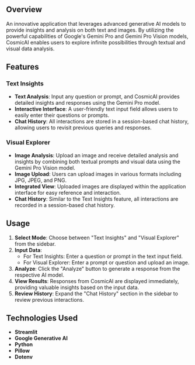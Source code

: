 ## Overview

An innovative application that leverages advanced generative AI models to provide insights and analysis on both text and images. By utilizing the powerful capabilities of Google's Gemini Pro and Gemini Pro Vision models, CosmicAI enables users to explore infinite possibilities through textual and visual data analysis.

## Features

### Text Insights

- **Text Analysis**: Input any question or prompt, and CosmicAI provides detailed insights and responses using the Gemini Pro model.
- **Interactive Interface**: A user-friendly text input field allows users to easily enter their questions or prompts.
- **Chat History**: All interactions are stored in a session-based chat history, allowing users to revisit previous queries and responses.

### Visual Explorer

- **Image Analysis**: Upload an image and receive detailed analysis and insights by combining both textual prompts and visual data using the Gemini Pro Vision model.
- **Image Upload**: Users can upload images in various formats including JPG, JPEG, and PNG.
- **Integrated View**: Uploaded images are displayed within the application interface for easy reference and interaction.
- **Chat History**: Similar to the Text Insights feature, all interactions are recorded in a session-based chat history.

## Usage

1. **Select Mode**: Choose between "Text Insights" and "Visual Explorer" from the sidebar.
2. **Input Data**:
   - For Text Insights: Enter a question or prompt in the text input field.
   - For Visual Explorer: Enter a prompt or question and upload an image.
3. **Analyze**: Click the "Analyze" button to generate a response from the respective AI model.
4. **View Results**: Responses from CosmicAI are displayed immediately, providing valuable insights based on the input data.
5. **Review History**: Expand the "Chat History" section in the sidebar to review previous interactions.

## Technologies Used

- **Streamlit**
- **Google Generative AI**
- **Python**
- **Pillow**
- **Dotenv**
